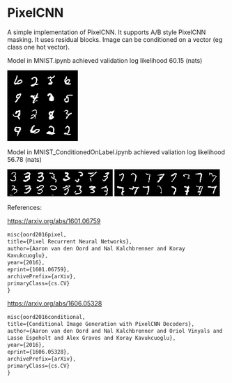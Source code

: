 # PixelCNN

A simple implementation of PixelCNN.
It supports A/B style PixelCNN masking. It uses residual blocks.
Image can be conditioned on a vector (eg class one hot vector).

Model in MNIST.ipynb achieved validation log likelihood 60.15 (nats)

![plot](./images/mnist.png)

Model in MNIST_ConditionedOnLabel.ipynb achieved valiation log likelihood 56.78 (nats)

![plot](./images/mnist_3.png)
![plot](./images/mnist_7.png)



References:


https://arxiv.org/abs/1601.06759

    misc{oord2016pixel,
    title={Pixel Recurrent Neural Networks}, 
    author={Aaron van den Oord and Nal Kalchbrenner and Koray Kavukcuoglu},
    year={2016},
    eprint={1601.06759},
    archivePrefix={arXiv},
    primaryClass={cs.CV}
    }

https://arxiv.org/abs/1606.05328

    misc{oord2016conditional,
    title={Conditional Image Generation with PixelCNN Decoders}, 
    author={Aaron van den Oord and Nal Kalchbrenner and Oriol Vinyals and Lasse Espeholt and Alex Graves and Koray Kavukcuoglu},
    year={2016},
    eprint={1606.05328},
    archivePrefix={arXiv},
    primaryClass={cs.CV}
    }
